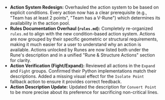 - **Action System Redesign:** Overhauled the action system to be based on explicit conditions. Every action now has a clear prerequisite (e.g., "Team has at least 2 points", "Team has a V-Rune") which determines its availability in the action pool.
- **Rules Documentation Overhaul (`rules.md`):** Completely re-organized `rules.md` to align with the new condition-based action system. Actions are now grouped by their specific geometric or structural requirements, making it much easier for a user to understand why an action is available. Actions unlocked by Runes are now listed both under the Rune's description and in a unified "Rune & Structure Actions" section for clarity.
- **Action Verification (Fight/Expand):** Reviewed all actions in the `Expand` and `Fight` groups. Confirmed their Python implementations match their descriptions. Added a missing visual effect for the `Isolate Point` fallback action to ensure it provides correct feedback.
- **Action Description Update:** Updated the description for `Convert Point` to be more precise about its preference for sacrificing non-critical lines.